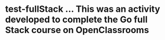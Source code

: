 # test-fullStack ... This was an activity developed to complete the Go full Stack course on OpenClassrooms
